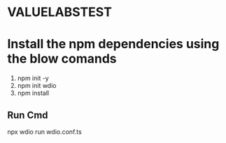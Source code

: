 # VALUELABSTEST

# Install the npm dependencies using the blow comands

1) npm init -y 
2) npm init wdio
3) npm install

## Run Cmd
  npx wdio run wdio.conf.ts


